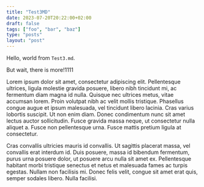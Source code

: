 ```yaml
---
title: "Test3MD"
date: 2023-07-20T20:22:00+02:00
draft: false
tags: ["foo", "bar", "baz"]
type: "posts"
layout: "post"
---
```


Hello, world from `Test3.md`.

<!--more-->

But wait, there is more!1111

Lorem ipsum dolor sit amet, consectetur adipiscing elit. Pellentesque ultrices, ligula molestie gravida posuere, libero nibh tincidunt mi, ac fermentum diam magna id nulla. Quisque nec ultrices metus, vitae accumsan lorem. Proin volutpat nibh ac velit mollis tristique. Phasellus congue augue et ipsum malesuada, vel tincidunt libero lacinia. Cras varius lobortis suscipit. Ut non enim diam. Donec condimentum nunc sit amet lectus auctor sollicitudin. Fusce gravida massa neque, ut consectetur nulla aliquet a. Fusce non pellentesque urna. Fusce mattis pretium ligula at consectetur.

Cras convallis ultricies mauris id convallis. Ut sagittis placerat massa, vel convallis erat interdum id. Duis posuere, massa id bibendum fermentum, purus urna posuere dolor, ut posuere arcu nulla sit amet ex. Pellentesque habitant morbi tristique senectus et netus et malesuada fames ac turpis egestas. Nullam non facilisis mi. Donec felis velit, congue sit amet erat quis, semper sodales libero. Nulla facilisi.